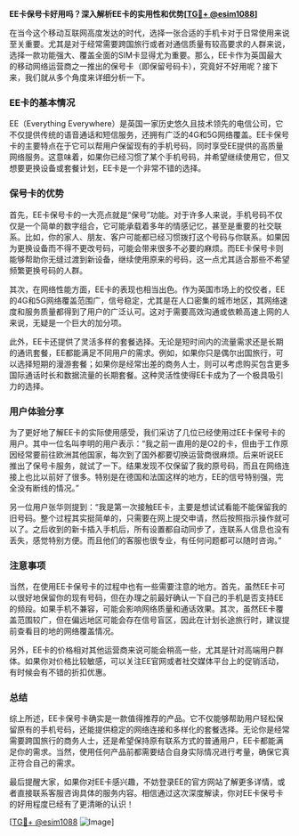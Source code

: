 **EE卡保号卡好用吗？深入解析EE卡的实用性和优势[[TG💪+ @esim1088](https://t.me/s/esim1088)]**

在当今这个移动互联网高度发达的时代，选择一张合适的手机卡对于日常使用来说至关重要。尤其是对于经常需要跨国旅行或者对通信质量有较高要求的人群来说，选择一款功能强大、覆盖全面的SIM卡显得尤为重要。那么，EE卡作为英国最大的移动网络运营商之一推出的保号卡（即保留号码卡），究竟好不好用呢？接下来，我们就从多个角度来详细分析一下。

### EE卡的基本情况

EE（Everything Everywhere）是英国一家历史悠久且技术领先的电信公司，它不仅提供传统的语音通话和短信服务，还拥有广泛的4G和5G网络覆盖。EE卡保号卡的主要特点在于它可以帮用户保留现有的手机号码，同时享受EE提供的高质量网络服务。这意味着，如果你已经习惯了某个手机号码，并希望继续使用它，但又想要更换设备或套餐计划，EE卡是一个非常不错的选择。

### 保号卡的优势

首先，EE卡保号卡的一大亮点就是“保号”功能。对于许多人来说，手机号码不仅仅是一个简单的数字组合，它可能承载着多年的情感记忆，甚至是重要的社交联系。比如，你的家人、朋友、客户可能都已经习惯拨打这个号码与你联系。如果因为更换设备而不得不更改号码，可能会带来很多不必要的麻烦。而EE卡保号卡则能够帮助你无缝过渡到新设备，继续使用原来的号码，这一点尤其适合那些不希望频繁更换号码的人群。

其次，在网络性能方面，EE卡的表现也相当出色。作为英国市场上的佼佼者，EE的4G和5G网络覆盖范围广，信号稳定，尤其是在人口密集的城市地区，其网络速度和服务质量都得到了用户的广泛认可。这对于需要高效沟通或依赖高速上网的人来说，无疑是一个巨大的加分项。

此外，EE卡还提供了灵活多样的套餐选择。无论是短时间内的流量需求还是长期的通讯套餐，EE都能满足不同用户的需求。例如，如果你只是偶尔出国旅行，可以选择短期的漫游套餐；如果你是经常出差的商务人士，则可以考虑购买包含更多国际通话时长和数据流量的长期套餐。这种灵活性使得EE卡成为了一个极具吸引力的选择。

### 用户体验分享

为了更好地了解EE卡的实际使用感受，我们采访了几位已经使用过EE卡保号卡的用户。其中一位名叫李明的用户表示：“我之前一直用的是O2的卡，但由于工作原因经常要前往欧洲其他国家，每次到了国外都要切换运营商很麻烦。后来听说EE推出了保号卡服务，就试了一下。结果发现不仅保留了我的原号码，而且在网络连接上也比以前好了很多。特别是在德国和法国这样的地方，EE的信号特别强，完全没有断线的情况。”

另一位用户张华则提到：“我是第一次接触EE卡，主要是想试试看能不能保留我的旧号码。整个过程其实挺简单的，只需要在网上提交申请，然后按照指示操作就可以了。之后收到的新卡插入手机后，所有设置都自动同步了，连联系人信息也没有丢失，感觉特别方便。而且他们的客服也很专业，有任何问题都可以随时咨询。”

### 注意事项

当然，在使用EE卡保号卡的过程中也有一些需要注意的地方。首先，虽然EE卡可以很好地保留你的现有号码，但在办理之前最好确认一下自己的手机是否支持EE的频段。如果手机不兼容，可能会影响网络质量和通话效果。其次，虽然EE卡覆盖范围较广，但在偏远地区可能会存在信号盲区，因此在计划长途旅行时，建议提前查看目的地的网络覆盖情况。

另外，EE卡的价格相对其他运营商来说可能会稍高一些，尤其是针对高端用户群体。如果你对价格比较敏感，可以关注EE官网或者社交媒体平台上的促销活动，有时候会有不错的折扣优惠。

### 总结

综上所述，EE卡保号卡确实是一款值得推荐的产品。它不仅能够帮助用户轻松保留原有的手机号码，还能提供稳定的网络连接和多样化的套餐选择。无论你是经常需要跨国旅行的商务人士，还是希望保持原有联系方式的普通用户，EE卡都能满足你的需求。当然，使用任何产品前都需要结合自身实际情况进行考量，确保它真正符合自己的需求。

最后提醒大家，如果你对EE卡感兴趣，不妨登录EE的官方网站了解更多详情，或者直接联系客服咨询具体的服务内容。相信通过这次深度解读，你对EE卡保号卡的好用程度已经有了更清晰的认识！

[[TG💪+ @esim1088](https://t.me/s/esim1088) ![Image](https://i.postimg.cc/4NQfJmqS/Snipaste-2025-05-13-00-14-12.png)]